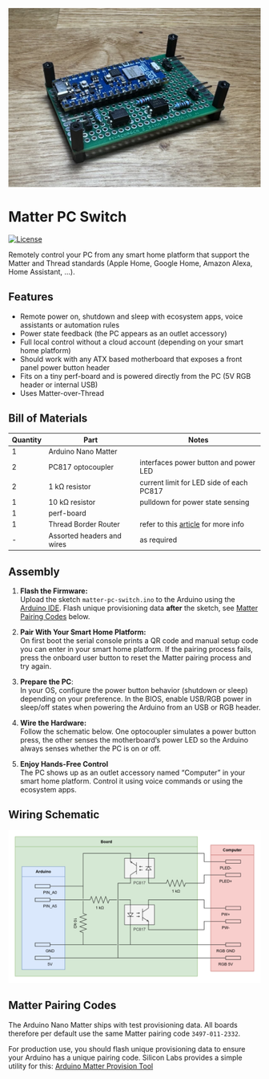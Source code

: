 ![Device](device.png)

# Matter PC Switch

[![License](https://img.shields.io/github/license/realk1ko/matter-pc-switch.svg)](https://github.com/realk1ko/matter-pc-switch/blob/master/LICENSE)

Remotely control your PC from any smart home platform that support the Matter and Thread standards (Apple Home, Google
Home, Amazon Alexa, Home Assistant, …).

## Features

* Remote power on, shutdown and sleep with ecosystem apps, voice assistants or automation rules
* Power state feedback (the PC appears as an outlet accessory)
* Full local control without a cloud account (depending on your smart home platform)
* Should work with any ATX based motherboard that exposes a front panel power button header
* Fits on a tiny perf-board and is powered directly from the PC (5V RGB header or internal USB)
* Uses Matter-over-Thread

## Bill of Materials

| Quantity | Part                       | Notes                                                                                                                             |
|----------|----------------------------|-----------------------------------------------------------------------------------------------------------------------------------|
| 1        | Arduino Nano Matter        |                                                                                                                                   |
| 2        | PC817 optocoupler          | interfaces power button and power LED                                                                                             |
| 2        | 1 kΩ resistor              | current limit for LED side of each PC817                                                                                          |
| 1        | 10 kΩ resistor             | pulldown for power state sensing                                                                                                  |
| 1        | perf-board                 |                                                                                                                                   |
| 1        | Thread Border Router       | refer to this [article](https://www.matteralpha.com/frequently-asked-questions/complete-list-thread-border-routers) for more info |
| -        | Assorted headers and wires | as required                                                                                                                       |

## Assembly

1. **Flash the Firmware:**  
   Upload the sketch `matter-pc-switch.ino` to the Arduino using
   the [Arduino IDE](https://www.arduino.cc/en/software/). Flash unique provisioning data **after** the sketch,
   see [Matter Pairing Codes](#matter-pairing-codes) below.

2. **Pair With Your Smart Home Platform:**  
   On first boot the serial console prints a QR code and manual setup code you can enter in your smart home platform. If
   the pairing process fails, press the onboard user button to reset the Matter pairing process and try again.

3. **Prepare the PC**:  
   In your OS, configure the power button behavior (shutdown or sleep) depending on your preference. In the BIOS, enable
   USB/RGB power in sleep/off states when powering the Arduino from an USB or RGB header.

4. **Wire the Hardware:**  
   Follow the schematic below. One optocoupler simulates a power button press, the other senses the motherboard’s power
   LED so the Arduino always senses whether the PC is on or off.

5. **Enjoy Hands-Free Control**  
   The PC shows up as an outlet accessory named “Computer” in your smart home platform. Control it using voice commands
   or using the ecosystem apps.

## Wiring Schematic

![Schematic](schematic.png)

## Matter Pairing Codes

The Arduino Nano Matter ships with test provisioning data. All boards therefore per default use the same Matter pairing
code `3497-011-2332`.

For production use, you should flash unique provisioning data to ensure your Arduino has a unique pairing code. Silicon
Labs provides a simple utility for
this: [Arduino Matter Provision Tool](https://github.com/SiliconLabs/arduino/blob/main/extra/arduino_matter_provision/readme.md#arduino-matter-provision-tool)
